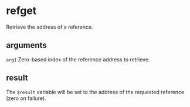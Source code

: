 # refget

Retrieve the address of a reference.

## arguments

`arg1` Zero-based index of the reference address to retrieve.

## result

The `$result` variable will be set to the address of the requested reference (zero on failure).
